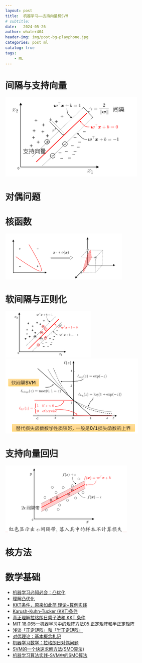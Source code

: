 ```yaml
---
layout: post
title:  机器学习——支持向量机SVM
# subtitle: 
date:   2024-05-26
author: whaler404
header-img: img/post-bg-playphone.jpg
categories: post ml
catalog: true
tags:
    - ML
---
```


# 间隔与支持向量

<img src="/assets/images/机器学习SVM.assets/image1.png" alt="image1" style="zoom: 50%;" />


# 对偶问题

# 核函数

<img src="/assets/images/机器学习SVM.assets/image2.png" alt="image2" style="zoom: 50%;" />

# 软间隔与正则化

<img src="/assets/images/机器学习SVM.assets/image3.png" alt="image3" style="zoom: 50%;" />

<img src="/assets/images/机器学习SVM.assets/image4.png" alt="image4" style="zoom: 50%;" />

# 支持向量回归

<img src="/assets/images/机器学习SVM.assets/image5.png" alt="image5" style="zoom: 50%;" />

# 核方法



# 数学基础
- [机器学习必知必会：凸优化](https://zhuanlan.zhihu.com/p/85408804)
- [理解凸优化](https://zhuanlan.zhihu.com/p/37108430)
- [KKT条件，原来如此简 理论+算例实践](https://zhuanlan.zhihu.com/p/556832103)
- [Karush-Kuhn-Tucker (KKT)条件](https://zhuanlan.zhihu.com/p/38163970)
- [真正理解拉格朗日乘子法和 KKT 条件](https://www.cnblogs.com/xinchen1111/p/8804858.html)
- [MIT 18.065—机器学习中的矩阵方法05 正定矩阵和半正定矩阵](https://zhuanlan.zhihu.com/p/112772023)
- [浅谈「正定矩阵」和「半正定矩阵」](https://www.zhihu.com/tardis/zm/art/44860862?source_id=1003)
- [对偶理论：基本概念札记](https://zhuanlan.zhihu.com/p/195688939)
- [机器学习数学：拉格朗日对偶问题](https://zhuanlan.zhihu.com/p/31131842)
- [SVM的一个快速求解方法(SMO算法)](https://zhuanlan.zhihu.com/p/367578887)
- [机器学习算法实践-SVM中的SMO算法](https://zhuanlan.zhihu.com/p/29212107)